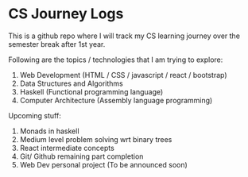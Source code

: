 # CS Journey Logs

This is a github repo where I will track my CS learning journey over the semester break after 1st year.

Following are the topics / technologies that I am trying to explore:

1. Web Development (HTML / CSS / javascript / react / bootstrap)
2. Data Structures and Algorithms
3. Haskell (Functional programming language)
4. Computer Architecture (Assembly language programming)

Upcoming stuff:

1. Monads in haskell
2. Medium level problem solving wrt binary trees
3. React intermediate concepts
4. Git/ Github remaining part completion
5. Web Dev personal project (To be announced soon)
